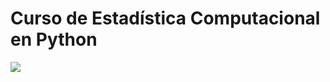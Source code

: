 <h1>Curso de Estadística Computacional en Python</h1>

![](https://static.platzi.com/media/achievements/badge-estadistica-computacional-python-1338d456-37ef-469c-9532-176dc28941e2.png)
